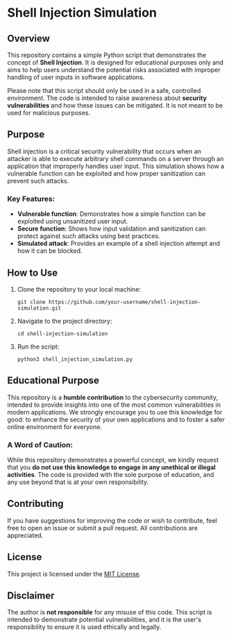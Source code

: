 # Shell Injection Simulation

## Overview
This repository contains a simple Python script that demonstrates the concept of **Shell Injection**. It is designed for educational purposes only and aims to help users understand the potential risks associated with improper handling of user inputs in software applications.

Please note that this script should only be used in a safe, controlled environment. The code is intended to raise awareness about **security vulnerabilities** and how these issues can be mitigated. It is not meant to be used for malicious purposes.

## Purpose
Shell injection is a critical security vulnerability that occurs when an attacker is able to execute arbitrary shell commands on a server through an application that improperly handles user input. This simulation shows how a vulnerable function can be exploited and how proper sanitization can prevent such attacks.

### Key Features:
- **Vulnerable function**: Demonstrates how a simple function can be exploited using unsanitized user input.
- **Secure function**: Shows how input validation and sanitization can protect against such attacks using best practices.
- **Simulated attack**: Provides an example of a shell injection attempt and how it can be blocked.

## How to Use
1. Clone the repository to your local machine:
   ```
   git clone https://github.com/your-username/shell-injection-simulation.git
   ```

2. Navigate to the project directory:
   ```
   cd shell-injection-simulation
   ```

3. Run the script:
   ```
   python3 shell_injection_simulation.py
   ```

## Educational Purpose
This repository is a **humble contribution** to the cybersecurity community, intended to provide insights into one of the most common vulnerabilities in modern applications. We strongly encourage you to use this knowledge for good: to enhance the security of your own applications and to foster a safer online environment for everyone.

### A Word of Caution:
While this repository demonstrates a powerful concept, we kindly request that you **do not use this knowledge to engage in any unethical or illegal activities**. The code is provided with the sole purpose of education, and any use beyond that is at your own responsibility.

## Contributing
If you have suggestions for improving the code or wish to contribute, feel free to open an issue or submit a pull request. All contributions are appreciated.

## License
This project is licensed under the [MIT License](LICENSE).

## Disclaimer
The author is **not responsible** for any misuse of this code. This script is intended to demonstrate potential vulnerabilities, and it is the user's responsibility to ensure it is used ethically and legally.
